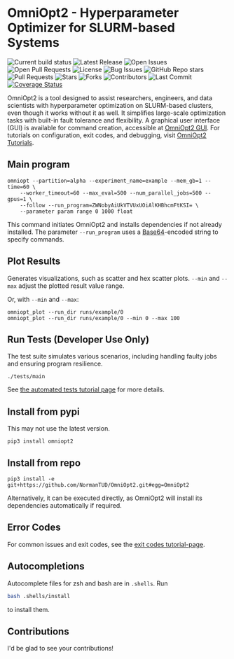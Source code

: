 # OmniOpt2 - Hyperparameter Optimizer for SLURM-based Systems

![Current build status](https://github.com/NormanTUD/OmniOpt/actions/workflows/main.yml/badge.svg?event=push)
![Latest Release](https://img.shields.io/github/v/release/NormanTUD/OmniOpt)
![Open Issues](https://img.shields.io/github/issues/NormanTUD/OmniOpt)
![Open Pull Requests](https://img.shields.io/github/issues-pr/NormanTUD/OmniOpt)
![License](https://img.shields.io/badge/license-GNU-blue.svg)
![Bug Issues](https://img.shields.io/github/issues/NormanTUD/OmniOpt/bug)
![GitHub Repo stars](https://img.shields.io/github/stars/NormanTUD/OmniOpt)
![Pull Requests](https://img.shields.io/github/issues-pr/NormanTUD/OmniOpt)
![Stars](https://img.shields.io/github/stars/NormanTUD/OmniOpt)
![Forks](https://img.shields.io/github/forks/NormanTUD/OmniOpt)
![Contributors](https://img.shields.io/github/contributors/NormanTUD/OmniOpt)
![Last Commit](https://img.shields.io/github/last-commit/NormanTUD/OmniOpt)
[![Coverage Status](https://coveralls.io/repos/github/NormanTUD/OmniOpt/badge.svg?branch=main)](https://coveralls.io/github/NormanTUD/OmniOpt?branch=main)

OmniOpt2 is a tool designed to assist researchers, engineers, and data
scientists with hyperparameter optimization on SLURM-based clusters, even
though it works without it as well. It simplifies large-scale optimization
tasks with built-in fault tolerance and flexibility. A graphical user interface
(GUI) is available for command creation, accessible at 
[OmniOpt2 GUI](https://imageseg.scads.de/omniax/). For tutorials on 
configuration, exit codes, and debugging, visit
[OmniOpt2 Tutorials](https://imageseg.scads.de/omniax/tutorials).

## Main program

```command
omniopt --partition=alpha --experiment_name=example --mem_gb=1 --time=60 \
    --worker_timeout=60 --max_eval=500 --num_parallel_jobs=500 --gpus=1 \
    --follow --run_program=ZWNobyAiUkVTVUxUOiAlKHBhcmFtKSI= \
    --parameter param range 0 1000 float
```

This command initiates OmniOpt2 and installs dependencies if not already
installed. The parameter `--run_program` uses a
[Base64](https://de.wikipedia.org/wiki/Base64)-encoded string to
specify commands.

## Plot Results

Generates visualizations, such as scatter and hex scatter plots.
`--min` and `--max` adjust the plotted result value range.

Or, with `--min` and `--max`:

```command
omniopt_plot --run_dir runs/example/0
omniopt_plot --run_dir runs/example/0 --min 0 --max 100
```

## Run Tests (Developer Use Only)

The test suite simulates various scenarios, including handling faulty
jobs and ensuring program resilience.

```command
./tests/main
```

See
[the automated tests tutorial page](https://imageseg.scads.de/omniax/tutorials?tutorial=tests)
for more details.

## Install from pypi

This may not use the latest version.

```command
pip3 install omniopt2
```

## Install from repo

```command
pip3 install -e git+https://github.com/NormanTUD/OmniOpt2.git#egg=OmniOpt2
```

Alternatively, it can be executed directly, as OmniOpt2 will install its
dependencies automatically if required.

## Error Codes

For common issues and exit codes, see the
[exit codes tutorial-page](https://imageseg.scads.de/omniax/tutorials?tutorial=exit_codes_and_bash_scripting).

## Autocompletions

Autocomplete files for zsh and bash are in `.shells`. Run

```bash
bash .shells/install
```

to install them.

## Contributions

I'd be glad to see your contributions!
